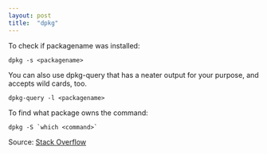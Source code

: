 ```yaml
---
layout: post
title:  "dpkg"
---
```

To check if packagename was installed:
```
dpkg -s <packagename>
```

You can also use dpkg-query that has a neater output for your purpose, and accepts wild cards, too.
```
dpkg-query -l <packagename>
```

To find what package owns the command:
```
dpkg -S `which <command>`
```

Source: [Stack Overflow] 

[Stack Overflow]: https://stackoverflow.com/questions/1298066/how-can-i-check-if-a-package-is-installed-and-install-it-if-not
